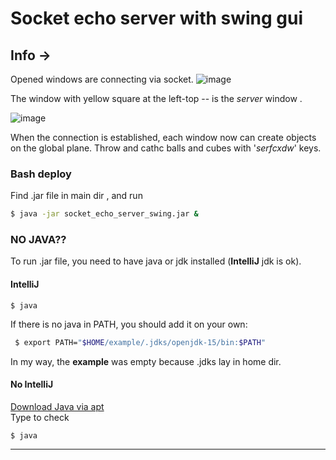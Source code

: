 # Socket echo server with swing gui
## Info ->
Opened windows are connecting via socket.
![image](https://user-images.githubusercontent.com/45079123/95383198-7bade080-08f3-11eb-8e83-0041631295c4.png)

The window with yellow square at the left-top -- is the *server* window . 

![image](https://user-images.githubusercontent.com/45079123/95383475-e6f7b280-08f3-11eb-9ca5-a403616f2016.png)

When the connection is established, each window now can create objects on the global plane. Throw and cathc balls and cubes with '*serfcxdw*' keys.

### Bash deploy 

Find .jar file in main dir , and run 
``` bash  
$ java -jar socket_echo_server_swing.jar &
``` 

### NO JAVA??

To run .jar file, you need to have java or jdk installed (**IntelliJ** jdk is ok).

#### **IntelliJ**
~~~
$ java 
~~~

If there is no java in PATH, you should add it on your own:    

``` bash
 $ export PATH="$HOME/example/.jdks/openjdk-15/bin:$PATH" 
``` 
In my way, the **example** was empty because  .jdks lay in home dir.
 
#### No **IntelliJ**
[Download Java via apt](https://opensource.com/article/19/11/install-java-linux)  
Type to check 
~~~
$ java 
~~~

***

